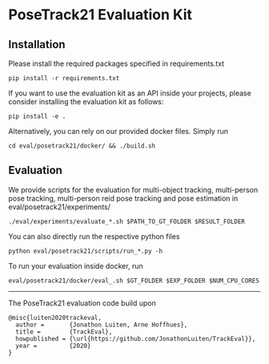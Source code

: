 # PoseTrack21 Evaluation Kit 

## Installation 
Please install the required packages specified in requirements.txt
```
pip install -r requirements.txt
```

If you want to use the evaluation kit as an API inside your projects, please consider installing the evaluation kit as follows:
```
pip install -e .
```

Alternatively, you can rely on our provided docker files. Simply run 
```
cd eval/posetrack21/docker/ && ./build.sh
```

## Evaluation 
We provide scripts for the evaluation for multi-object tracking, multi-person pose tracking, multi-person reid pose tracking and pose estimation in eval/posetrack21/experiments/

```
./eval/experiments/evaluate_*.sh $PATH_TO_GT_FOLDER $RESULT_FOLDER 
```

You can also directly run the respective python files 
```
python eval/posetrack21/scripts/run_*.py -h 
```

To run your evaluation inside docker, run 
```
eval/posetrack21/docker/eval_.sh $GT_FOLDER $EXP_FOLDER $NUM_CPU_CORES
```

___
The PoseTrack21 evaluation code build upon

```
@misc{luiten2020trackeval,
  author =       {Jonathon Luiten, Arne Hoffhues},
  title =        {TrackEval},
  howpublished = {\url{https://github.com/JonathonLuiten/TrackEval}},
  year =         {2020}
}
```
